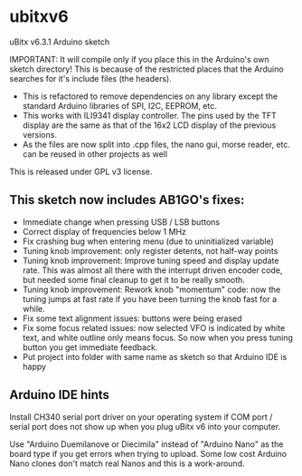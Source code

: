 # ubitxv6

uBitx v6.3.1 Arduino sketch

IMPORTANT: It will compile only if you place this in the Arduino's own sketch directory! This is because of the restricted places that the Arduino searches for it's include files (the headers).

- This is refactored to remove dependencies on any library except the standard Arduino libraries of SPI, I2C, EEPROM, etc.
- This works with ILI9341 display controller. The pins used by the TFT display are the same as that of the 16x2 LCD display of the previous versions.
- As the files are now split into .cpp files, the nano gui, morse reader, etc. can be reused in other projects as well

This is released under GPL v3 license.

## This sketch now includes AB1GO's fixes:

- Immediate change when pressing USB / LSB buttons
- Correct display of frequencies below 1 MHz
- Fix crashing bug when entering menu (due to uninitialized variable)
- Tuning knob improvement: only register detents, not half-way points
- Tuning knob improvement: Improve tuning speed and display update rate.  This was almost all there with the interrupt driven encoder code, but needed some final cleanup to get it to be really smooth.
- Tuning knob improvement: Rework knob "momentum" code: now the tuning jumps at fast rate if you have been turning the knob fast for a while.
- Fix some text alignment issues: buttons were being erased
- Fix some focus related issues: now selected VFO is indicated by white text, and white outline only means focus.  So now when you press tuning button you get immediate feedback.
- Put project into folder with same name as sketch so that Arduino IDE is happy

## Arduino IDE hints

Install CH340 serial port driver on your operating system if COM port /
serial port does not show up when you plug uBitx v6 into your computer.

Use "Arduino Duemilanove or Diecimila" instead of "Arduino Nano" as the
board type if you get errors when trying to upload.  Some low cost Arduino
Nano clones don't match real Nanos and this is a work-around.
